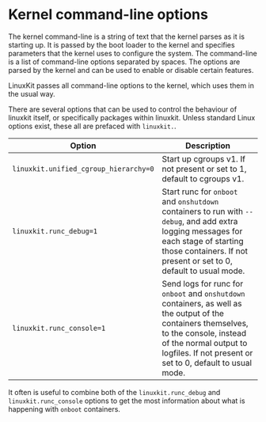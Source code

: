# Kernel command-line options

The kernel command-line is a string of text that the kernel parses as it is starting up. It is passed by the boot loader
to the kernel and specifies parameters that the kernel uses to configure the system. The command-line is a list of command-line
options separated by spaces. The options are parsed by the kernel and can be used to enable or disable certain features.

LinuxKit passes all command-line options to the kernel, which uses them in the usual way.

There are several options that can be used to control the behaviour of linuxkit itself, or specifically packages
within linuxkit. Unless standard Linux options exist, these all are prefaced with `linuxkit.`.

| Option | Description |
|---|---|
| `linuxkit.unified_cgroup_hierarchy=0` | Start up cgroups v1. If not present or set to 1, default to cgroups v1. |
| `linuxkit.runc_debug=1` | Start runc for `onboot` and `onshutdown` containers to run with `--debug`, and add extra logging messages for each stage of starting those containers. If not present or set to 0, default to usual mode. |
| `linuxkit.runc_console=1` | Send logs for runc for `onboot` and `onshutdown` containers, as well as the output of the containers themselves, to the console, instead of the normal output to logfiles. If not present or set to 0, default to usual mode. |

It often is useful to combine both of the `linuxkit.runc_debug` and `linuxkit.runc_console` options to get the most
information about what is happening with `onboot` containers.
